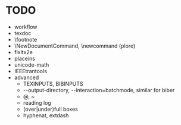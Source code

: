 # TODO

* workflow
* texdoc
* \footnote
* \NewDocumentCommand, \newcommand (plore)
* fixltx2e
* placeins
* unicode-math
* IEEEtrantools
* advanced
  - TEXINPUTS, BIBINPUTS
  - --output-directory, --interaction=batchmode, similar for biber
  - \@, ~
  - reading log
  - (over|under)full boxes
  - hyphenat, extdash
